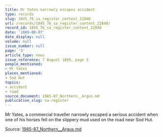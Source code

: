 ```yaml
---
title: Mr Yates narrowly escapes accident
type: records
slug: 1845_76_sa_register_content_22848
url: /records/1845_76_sa_register_content_22848/
record_id: 1845_76_sa_register_content_22848
date: '1869-08-07'
date_display: null
volume: null
issue_number: null
page: '3'
article_type: news
issue_reference: 7 August 1869, page 3
people_mentioned:
- Mr Yates
places_mentioned:
- Sod Hut
topics:
- accident
- road
source_document: 1985-87_Northern__Argus.md
publication_slug: sa-register
---
```


Mr Yates, a commercial traveller narrowly escaped a serious accident when one of his horses fell on the slippery mud used on the road near Sod Hut.

Source: [1985-87_Northern__Argus.md](/downloads/markdown/1985-87_Northern__Argus.md)
